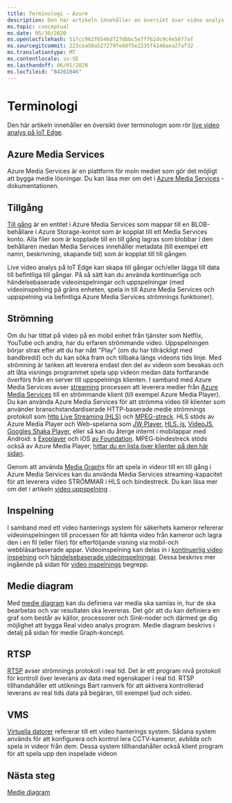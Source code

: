 ```yaml
---
title: Terminologi – Azure
description: Den här artikeln innehåller en översikt över video analys på IoT Edge terminologi.
ms.topic: conceptual
ms.date: 05/30/2020
ms.openlocfilehash: 51fcc962f6546d727dbbc5e7ff62dc9c4e5677af
ms.sourcegitcommit: 223cea58a527270fe60f5e2235f4146aea27af32
ms.translationtype: MT
ms.contentlocale: sv-SE
ms.lasthandoff: 06/01/2020
ms.locfileid: "84261046"
---
```

# <a name="terminology"></a>Terminologi

Den här artikeln innehåller en översikt över terminologin som rör [live video analys på IoT Edge](overview.md).

## <a name="azure-media-services"></a>Azure Media Services

Azure Media Services är en plattform för moln mediet som gör det möjligt att bygga medie lösningar. Du kan läsa mer om det i [Azure Media Services](../latest/media-services-overview.md) -dokumentationen.

## <a name="asset"></a>Tillgång

[Till gång](../latest/assets-concept.md) är en entitet i Azure Media Services som mappar till en BLOB-behållare i Azure Storage-kontot som är kopplat till ett Media Services konto. Alla filer som är kopplade till en till gång lagras som blobbar i den behållaren medan Media Services innehåller metadata (till exempel ett namn, beskrivning, skapande tid) som är kopplat till till gången.

Live video analys på IoT Edge kan skapa till gångar och/eller lägga till data till befintliga till gångar. På så sätt kan du använda kontinuerliga och händelsebaserade videoinspelningar och uppspelningar (med videoinspelning på gräns enheten, spela in till Azure Media Services och uppspelning via befintliga Azure Media Services strömnings funktioner).

## <a name="streaming"></a>Strömning

Om du har tittat på video på en mobil enhet från tjänster som Netflix, YouTube och andra, har du erfaren strömmande video. Uppspelningen börjar strax efter att du har nått "Play" (om du har tillräckligt med bandbredd) och du kan söka fram och tillbaka längs videons tids linje. Med strömning är tanken att leverera endast den del av videon som bevakas och att låta visnings programmet spela upp videon medan data fortfarande överförs från en server till uppspelnings klienten. I samband med Azure Media Services avser [streaming](https://en.wikipedia.org/wiki/Streaming_media) processen att leverera medier från [Azure Media Services](https://docs.microsoft.com/azure/media-services/azure-media-player/azure-media-player-overview) till en strömmande klient (till exempel Azure Media Player). Du kan använda Azure Media Services för att strömma video till klienter som använder branschstandardiserade HTTP-baserade medie strömnings protokoll som [http Live Streaming (HLS)](https://developer.apple.com/streaming/) och [MPEG-streck](https://dashif.org/about/). HLS stöds av Azure Media Player och Web-spelarna som [JW Player](https://www.jwplayer.com/), [HLS. js](https://github.com/video-dev/hls.js/), [VideoJS](https://videojs.com/), [Googles Shaka Player](https://github.com/google/shaka-player), eller så kan du återge internt i mobilappar med Android: s [Exoplayer](https://github.com/google/ExoPlayer) och iOS [av Foundation](https://developer.apple.com/av-foundation/). MPEG-bindestreck stöds också av Azure Media Player, [hittar du en lista över klienter på den här sidan](https://dashif.org/clients/). 

Genom att använda [Media Graph](#media-graph)s för att spela in videor till en till gång i Azure Media Services kan du använda Media Services streaming-kapacitet för att leverera video STRÖMMAR i HLS och bindestreck. Du kan läsa mer om det i artikeln [video uppspelning](video-playback-concept.md) .

## <a name="recording"></a>Inspelning

I samband med ett video hanterings system för säkerhets kameror refererar videoinspelningen till processen för att hämta video från kameror och lagra den i en fil (eller filer) för efterföljande visning via mobil-och webbläsarbaserade appar. Videoinspelning kan delas in i [kontinuerlig video inspelning](continuous-video-recording-concept.md) och [händelsebaserade videoinspelningar](event-based-video-recording-concept.md). Dessa beskrivs mer ingående på sidan för [video inspelnings](video-recording-concept.md) begrepp.

## <a name="media-graph"></a>Medie diagram

Med [medie diagram](media-graph-concept.md) kan du definiera var media ska samlas in, hur de ska bearbetas och var resultaten ska levereras. Det gör att du kan definiera en graf som består av källor, processorer och Sink-noder och därmed ge dig möjlighet att bygga Real video analys program. Medie diagram beskrivs i detalj på sidan för medie Graph-koncept.

## <a name="rtsp"></a>RTSP

[RTSP](https://tools.ietf.org/html/rfc2326) avser strömnings protokoll i real tid. Det är ett program nivå protokoll för kontroll över leverans av data med egenskaper i real tid. RTSP tillhandahåller ett utöknings Bart ramverk för att aktivera kontrollerad leverans av real tids data på begäran, till exempel ljud och video. 

## <a name="vms"></a>VMS

[Virtuella datorer](https://en.wikipedia.org/wiki/Video_management_system) refererar till ett video hanterings system. Sådana system används för att konfigurera och kontrol lera CCTV-kameror, avbilda och spela in videor från dem. Dessa system tillhandahåller också klient program för att spela upp den inspelade videon

## <a name="next-steps"></a>Nästa steg

[Medie diagram](media-graph-concept.md)
